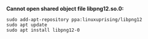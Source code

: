 **Cannot open shared object file libpng12.so.0:**
```
sudo add-apt-repository ppa:linuxuprising/libpng12
sudo apt update
sudo apt install libpng12-0
```